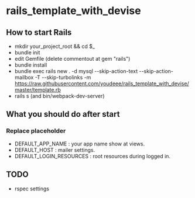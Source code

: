 # rails_template_with_devise
## How to start Rails
- mkdir your_project_root && cd $_
- bundle init
- edit Gemfile (delete commentout at gem "rails")
- bundle install
- bundle exec rails new . -d mysql --skip-action-text --skip-action-mailbox -T --skip-turbolinks -m https://raw.githubusercontent.com/youdeee/rails_template_with_devise/master/template.rb
- rails s (and bin/webpack-dev-server)

## What you should do after start
### Replace placeholder
- DEFAULT_APP_NAME : your app name show at views.
- DEFAULT_HOST : mailer settings.
- DEFAULT_LOGIN_RESOURCES : root resources during logged in.

## TODO
- rspec settings
